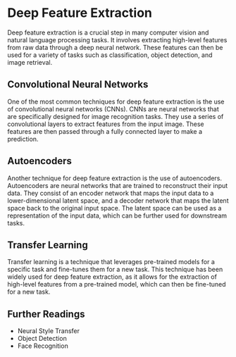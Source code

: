 # Deep Feature Extraction

Deep feature extraction is a crucial step in many computer vision and natural language processing tasks. It involves extracting high-level features from raw data through a deep neural network. These features can then be used for a variety of tasks such as classification, object detection, and image retrieval.

## Convolutional Neural Networks

One of the most common techniques for deep feature extraction is the use of convolutional neural networks (CNNs). CNNs are neural networks that are specifically designed for image recognition tasks. They use a series of convolutional layers to extract features from the input image. These features are then passed through a fully connected layer to make a prediction.

## Autoencoders

Another technique for deep feature extraction is the use of autoencoders. Autoencoders are neural networks that are trained to reconstruct their input data. They consist of an encoder network that maps the input data to a lower-dimensional latent space, and a decoder network that maps the latent space back to the original input space. The latent space can be used as a representation of the input data, which can be further used for downstream tasks.

## Transfer Learning

Transfer learning is a technique that leverages pre-trained models for a specific task and fine-tunes them for a new task. This technique has been widely used for deep feature extraction, as it allows for the extraction of high-level features from a pre-trained model, which can then be fine-tuned for a new task.

## Further Readings

- Neural Style Transfer
- Object Detection
- Face Recognition
